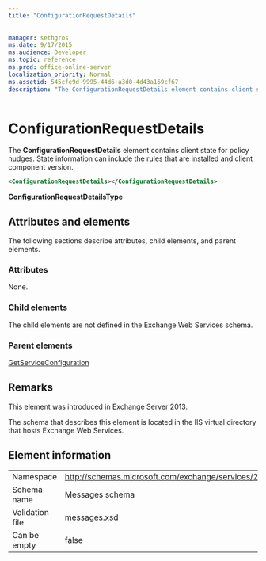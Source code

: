 ```yaml
---
title: "ConfigurationRequestDetails"
 
 
manager: sethgros
ms.date: 9/17/2015
ms.audience: Developer
ms.topic: reference
ms.prod: office-online-server
localization_priority: Normal
ms.assetid: 545cfe9d-9995-44d6-a3d0-4d43a169cf67
description: "The ConfigurationRequestDetails element contains client state for policy nudges. State information can include the rules that are installed and client component version."
---
```


# ConfigurationRequestDetails

The **ConfigurationRequestDetails** element contains client state for policy nudges. State information can include the rules that are installed and client component version. 
  
```XML
<ConfigurationRequestDetails></ConfigurationRequestDetails>
```

 **ConfigurationRequestDetailsType**
## Attributes and elements

The following sections describe attributes, child elements, and parent elements.
  
### Attributes

None.
  
### Child elements

The child elements are not defined in the Exchange Web Services schema.
  
### Parent elements

[GetServiceConfiguration](getserviceconfiguration.md)
  
## Remarks

This element was introduced in Exchange Server 2013.
  
The schema that describes this element is located in the IIS virtual directory that hosts Exchange Web Services.
  
## Element information

|||
|:-----|:-----|
|Namespace  <br/> |http://schemas.microsoft.com/exchange/services/2006/messages  <br/> |
|Schema name  <br/> |Messages schema  <br/> |
|Validation file  <br/> |messages.xsd  <br/> |
|Can be empty  <br/> |false  <br/> |
   


